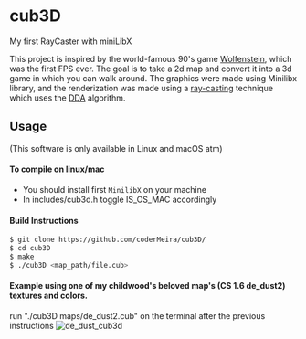# cub3D

My first RayCaster with miniLibX

This project is inspired by the world-famous 90's game [Wolfenstein](http://users.atw.hu/wolf3d/), which was the first FPS ever.
The goal is to take a 2d map and convert it into a 3d game in which you can walk around.
The graphics were made using Minilibx library, and the renderization was made using a [ray-casting](https://lodev.org/cgtutor/raycasting.html) technique which uses the [DDA](https://en.wikipedia.org/wiki/Digital_differential_analyzer_(graphics_algorithm)) algorithm.

## Usage
(This software is only available in Linux and macOS atm)

#### To compile on linux/mac
* You should install first `MinilibX` on your machine
* In includes/cub3d.h toggle IS_OS_MAC accordingly

#### Build Instructions

```bash
$ git clone https://github.com/coderMeira/cub3D/
$ cd cub3D
$ make
$ ./cub3D <map_path/file.cub>
```

#### Example using one of my childwood's beloved map's (CS 1.6 de_dust2) textures and colors.
run "./cub3D maps/de_dust2.cub" on the terminal after the previous instructions
![de_dust_cub3d](https://user-images.githubusercontent.com/75038840/161865328-6a941ea1-cbd0-4d46-be0b-f283f72bcbe7.png)
